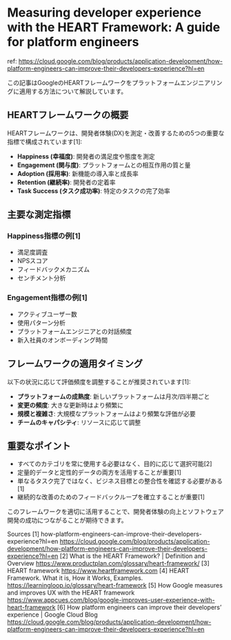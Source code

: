 # Measuring developer experience with the HEART Framework: A guide for platform engineers

ref: <https://cloud.google.com/blog/products/application-development/how-platform-engineers-can-improve-their-developers-experience?hl=en>

この記事はGoogleのHEARTフレームワークをプラットフォームエンジニアリングに適用する方法について解説しています。

## HEARTフレームワークの概要

HEARTフレームワークは、開発者体験(DX)を測定・改善するための5つの重要な指標で構成されています[1]:

- **Happiness (幸福度)**: 開発者の満足度や態度を測定
- **Engagement (関与度)**: プラットフォームとの相互作用の質と量
- **Adoption (採用率)**: 新機能の導入率と成長率
- **Retention (継続率)**: 開発者の定着率
- **Task Success (タスク成功率)**: 特定のタスクの完了効率

## 主要な測定指標

### Happiness指標の例[1]

- 満足度調査
- NPSスコア
- フィードバックメカニズム
- センチメント分析

### Engagement指標の例[1]

- アクティブユーザー数
- 使用パターン分析
- プラットフォームエンジニアとの対話頻度
- 新入社員のオンボーディング時間

## フレームワークの適用タイミング

以下の状況に応じて評価頻度を調整することが推奨されています[1]:

- **プラットフォームの成熟度**: 新しいプラットフォームは月次/四半期ごと
- **変更の頻度**: 大きな更新時はより頻繁に
- **規模と複雑さ**: 大規模なプラットフォームはより頻繁な評価が必要
- **チームのキャパシティ**: リソースに応じて調整

## 重要なポイント

- すべてのカテゴリを常に使用する必要はなく、目的に応じて選択可能[2]
- 定量的データと定性的データの両方を活用することが重要[1]
- 単なるタスク完了ではなく、ビジネス目標との整合性を確認する必要がある[1]
- 継続的な改善のためのフィードバックループを確立することが重要[1]

このフレームワークを適切に活用することで、開発者体験の向上とソフトウェア開発の成功につながることが期待できます。

Sources
[1] how-platform-engineers-can-improve-their-developers-experience?hl=en <https://cloud.google.com/blog/products/application-development/how-platform-engineers-can-improve-their-developers-experience?hl=en>
[2] What is the HEART Framework? | Definition and Overview <https://www.productplan.com/glossary/heart-framework/>
[3] HEART framework <https://www.heartframework.com>
[4] HEART Framework. What it is, How it Works, Examples. <https://learningloop.io/glossary/heart-framework>
[5] How Google measures and improves UX with the HEART framework <https://www.appcues.com/blog/google-improves-user-experience-with-heart-framework>
[6] How platform engineers can improve their developers’ experience | Google Cloud Blog <https://cloud.google.com/blog/products/application-development/how-platform-engineers-can-improve-their-developers-experience?hl=en>
